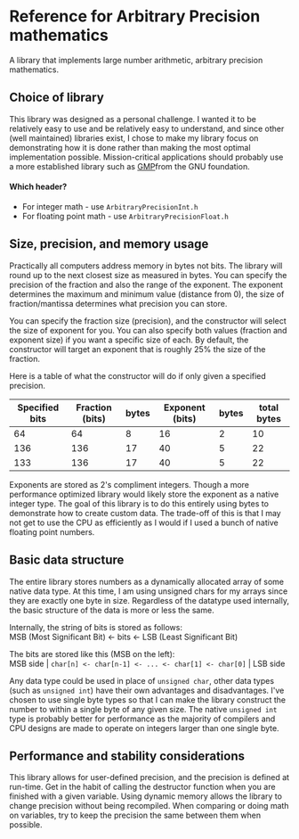 # Reference for Arbitrary Precision mathematics

A library that implements large number arithmetic, arbitrary precision mathematics.

## Choice of library

This library was designed as a personal challenge. I wanted it to be relatively easy to use and be relatively easy to understand, and since other (well maintained) libraries exist, I chose to make my library focus on demonstrating how it is done rather than making the most optimal implementation possible. Mission-critical applications should probably use a more established library such as [GMP](https://gmplib.org/)from the GNU foundation.

#### Which header?

- For integer math - use `ArbitraryPrecisionInt.h`
- For floating point math - use `ArbitraryPrecisionFloat.h`

## Size, precision, and memory usage

Practically all computers address memory in bytes not bits. The library will round up to the next closest size as measured in bytes. You can specify the precision of the fraction and also the range of the exponent. The exponent determines the maximum and minimum value (distance from 0), the size of fraction/mantissa determines what precision you can store.

You can specify the fraction size (precision), and the constructor will select the size of exponent for you. You can also specify both values (fraction and exponent size) if you want a specific size of each. By default, the constructor will target an exponent that is roughly 25% the size of the fraction.

Here is a table of what the constructor will do if only given a specified precision.

| Specified bits | Fraction (bits) | bytes | Exponent (bits) | bytes | total bytes |
|----------------|-----------------|-------|-----------------|-------|-------------|
| 64             | 64              | 8     | 16              | 2     | 10          |
| 136            | 136             | 17    | 40              | 5     | 22          |
| 133            | 136             | 17    | 40              | 5     | 22          |

Exponents are stored as 2's compliment integers. Though a more performance optimized library would likely store the exponent as a native integer type. The goal of this library is to do this entirely using bytes to demonstrate how to create custom data. The trade-off of this is that I may not get to use the CPU as efficiently as I would if I used a bunch of native
floating point numbers.

## Basic data structure

The entire library stores numbers as a dynamically allocated array of some native data type. At this time, I am using unsigned chars for my arrays since they are exactly one byte in size. Regardless of the datatype used internally, the basic structure of the data is more or less the same.

Internally, the string of bits is stored as follows:  
MSB (Most Significant Bit) <- bits <- LSB (Least Significant Bit)

The bits are stored like this (MSB on the left):  
MSB side | ` char[n] <- char[n-1] <- ... <- char[1] <- char[0] ` | LSB side

Any data type could be used in place of `unsigned char`, other data types (such as `unsigned
int`) have their own advantages and disadvantages. I've chosen to use single byte types so
that I can make the library construct the number to within a single byte of any given size.
The native `unsigned int` type is probably better for performance as the majority of
compilers and CPU designs are made to operate on integers larger than one single byte.

## Performance and stability considerations

This library allows for user-defined precision, and the precision is defined at run-time. Get in the habit of calling the destructor function when you are finished with a given variable. Using dynamic memory allows the library to change precision without being recompiled. When comparing or doing math on variables, try to keep the precision the same between them when possible.
